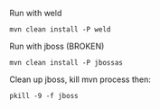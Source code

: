 Run with weld
```
mvn clean install -P weld
```


Run with jboss (BROKEN)
```
mvn clean install -P jbossas
```
Clean up jboss, kill mvn process then:
```
pkill -9 -f jboss
```
